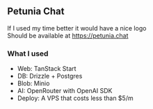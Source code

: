 Petunia Chat
--------------------
If I used my time better it would have a nice logo  
Should be available at https://petunia.chat

### What I used
* Web: TanStack Start
* DB: Drizzle + Postgres
* Blob: Minio
* AI: OpenRouter with OpenAI SDK
* Deploy: A VPS that costs less than $5/m